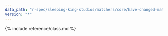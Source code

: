 ```yaml
---
data_path: "r-spec/sleeping-king-studios/matchers/core/have-changed-matcher"
version: "*"
---
```


{% include reference/class.md %}

